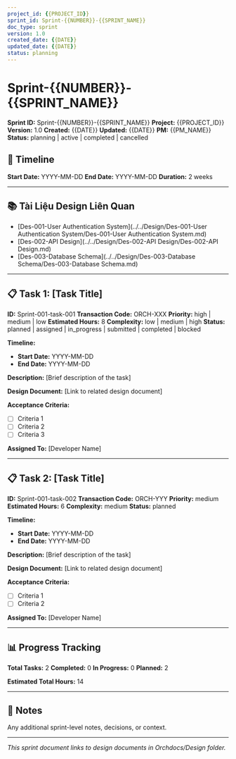 ```yaml
---
project_id: {{PROJECT_ID}}
sprint_id: Sprint-{{NUMBER}}-{{SPRINT_NAME}}
doc_type: sprint
version: 1.0
created_date: {{DATE}}
updated_date: {{DATE}}
status: planning
---
```


# Sprint-{{NUMBER}}-{{SPRINT_NAME}}

**Sprint ID:** Sprint-{{NUMBER}}-{{SPRINT_NAME}}
**Project:** {{PROJECT_ID}}
**Version:** 1.0
**Created:** {{DATE}}
**Updated:** {{DATE}}
**PM:** {{PM_NAME}}
**Status:** planning | active | completed | cancelled

## 📅 Timeline

**Start Date:** YYYY-MM-DD
**End Date:** YYYY-MM-DD
**Duration:** 2 weeks

---

## 📚 Tài Liệu Design Liên Quan

- [Des-001-User Authentication System](../../Design/Des-001-User Authentication System/Des-001-User Authentication System.md)
- [Des-002-API Design](../../Design/Des-002-API Design/Des-002-API Design.md)
- [Des-003-Database Schema](../../Design/Des-003-Database Schema/Des-003-Database Schema.md)

---

## 📋 Task 1: [Task Title]

**ID:** Sprint-001-task-001
**Transaction Code:** ORCH-XXX
**Priority:** high | medium | low
**Estimated Hours:** 8
**Complexity:** low | medium | high
**Status:** planned | assigned | in_progress | submitted | completed | blocked

**Timeline:**
- **Start Date:** YYYY-MM-DD
- **End Date:** YYYY-MM-DD

**Description:**
[Brief description of the task]

**Design Document:**
[Link to related design document]

**Acceptance Criteria:**
- [ ] Criteria 1
- [ ] Criteria 2
- [ ] Criteria 3

**Assigned To:** [Developer Name]

---

## 📋 Task 2: [Task Title]

**ID:** Sprint-001-task-002
**Transaction Code:** ORCH-YYY
**Priority:** medium
**Estimated Hours:** 6
**Complexity:** medium
**Status:** planned

**Timeline:**
- **Start Date:** YYYY-MM-DD
- **End Date:** YYYY-MM-DD

**Description:**
[Brief description of the task]

**Design Document:**
[Link to related design document]

**Acceptance Criteria:**
- [ ] Criteria 1
- [ ] Criteria 2

**Assigned To:** [Developer Name]

---

## 📊 Progress Tracking

**Total Tasks:** 2
**Completed:** 0
**In Progress:** 0
**Planned:** 2

**Estimated Total Hours:** 14

---

## 📝 Notes

Any additional sprint-level notes, decisions, or context.

---

*This sprint document links to design documents in Orchdocs/Design folder.*
